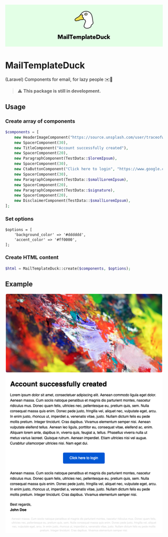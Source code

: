 <img src="docs/img/Duck.png" alt="MailTemplateDuck">

# MailTemplateDuck
(Laravel) Components for email, for lazy people ✉️💚

> ⚠️ **This package is still in development.**

## Usage
### Create array of components

```php
$components = [
    new HeaderImageComponent("https://source.unsplash.com/user/traceofwind/likes/800x400"),
    new SpacerComponent(30),
    new TitleComponent("Account successfully created"),
    new SpacerComponent(20),
    new ParagraphComponent(TestData::$loremIpsum),
    new SpacerComponent(30),
    new CtaButtonComponent("Click here to login", "https://www.google.com", "center"),
    new SpacerComponent(30),
    new ParagraphComponent(TestData::$smallLoremIpsum),
    new SpacerComponent(20),
    new ParagraphComponent(TestData::$signature),
    new SpacerComponent(20),
    new DisclaimerComponent(TestData::$smallLoremIpsum),
];
```

### Set options
```
$options = [
    'background_color' => '#dddddd',
    'accent_color' => '#ff0000',
];
```

### Create HTML content
```php
$html = MailTemplateDuck::create($components, $options);
```

## Example
<img src="docs/img/screenshot.png" alt="Example">